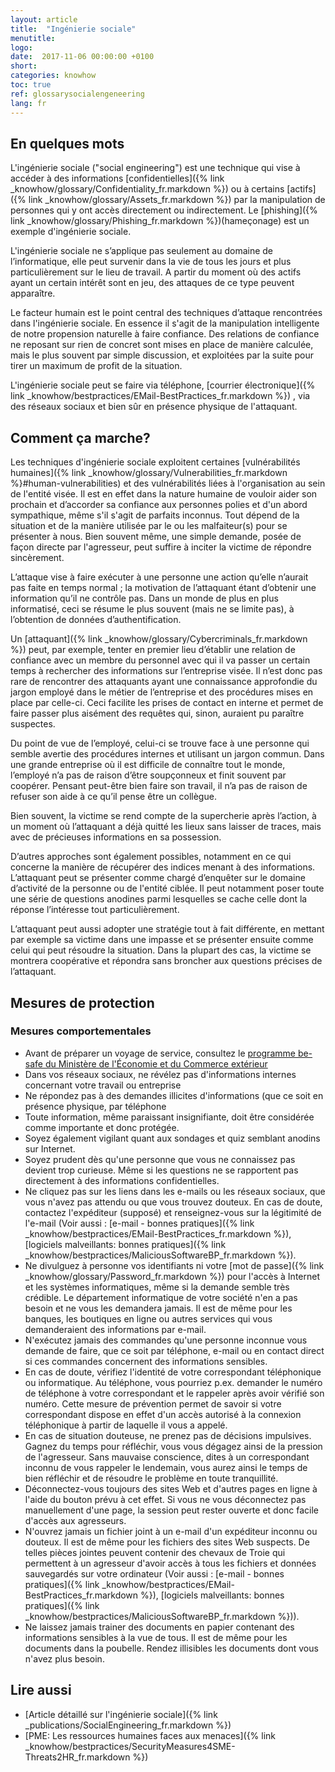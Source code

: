 ```yaml
---
layout: article
title:  "Ingénierie sociale"
menutitle:
logo:
date:  2017-11-06 00:00:00 +0100
short:
categories: knowhow
toc: true
ref: glossarysocialengeneering
lang: fr
---
```

## En quelques mots
L'ingénierie sociale ("social engineering") est une technique qui vise à accéder à des informations [confidentielles]({% link _knowhow/glossary/Confidentiality_fr.markdown %}) ou à certains [actifs]({% link _knowhow/glossary/Assets_fr.markdown %}) par la manipulation de personnes qui y ont accès directement ou indirectement. Le [phishing]({% link _knowhow/glossary/Phishing_fr.markdown %})(hameçonage) est un exemple d'ingénierie sociale.

L'ingénierie sociale ne s’applique pas seulement au domaine de l’informatique, elle peut survenir dans la vie de tous les jours et plus particulièrement sur le lieu de travail. A partir du moment où des actifs ayant un certain intérêt sont en jeu, des attaques de ce type peuvent apparaître.

Le facteur humain est le point central des techniques d’attaque rencontrées dans l'ingénierie sociale. En essence il s'agit de la manipulation intelligente de notre propension naturelle à faire confiance. Des relations de confiance ne reposant sur rien de concret sont mises en place de manière calculée, mais le plus souvent par simple discussion, et exploitées par la suite pour tirer un maximum de profit de la situation.

L'ingénierie sociale peut se faire via téléphone, [courrier électronique]({% link _knowhow/bestpractices/EMail-BestPractices_fr.markdown %}) , via des réseaux sociaux et bien sûr en présence physique de l'attaquant.

## Comment ça marche?
Les techniques d'ingénierie sociale exploitent certaines [vulnérabilités humaines]({% link _knowhow/glossary/Vulnerabilities_fr.markdown %}#human-vulnerabilities)  et des vulnérabilités liées à l'organisation au sein de l'entité visée. Il est en effet dans la nature humaine de vouloir aider son prochain et d’accorder sa confiance aux personnes polies et d'un abord sympathique, même s'il s'agit de parfaits inconnus. Tout dépend de la situation et de la manière utilisée par le ou les malfaiteur(s) pour se présenter à nous. Bien souvent même, une simple demande, posée de façon directe par l'agresseur, peut suffire à inciter la victime de répondre sincèrement.

L’attaque vise à faire exécuter à une personne une action qu’elle n’aurait pas faite en temps normal ; la motivation de l’attaquant étant d’obtenir une information qu’il ne contrôle pas. Dans un monde de plus en plus informatisé, ceci se résume le plus souvent (mais ne se limite pas), à l’obtention de données d’authentification.

Un [attaquant]({% link _knowhow/glossary/Cybercriminals_fr.markdown %}) peut, par exemple, tenter en premier lieu d’établir une relation de confiance avec un membre du personnel avec qui il va passer un certain temps à rechercher des informations sur l’entreprise visée. Il n’est donc pas rare de rencontrer des attaquants ayant une connaissance approfondie du jargon employé dans le métier de l’entreprise et des procédures mises en place par celle-ci. Ceci facilite les prises de contact en interne et permet de faire passer plus aisément des requêtes qui, sinon, auraient pu paraître suspectes.

Du point de vue de l’employé, celui-ci se trouve face à une personne qui semble avertie des procédures internes et utilisant un jargon commun. Dans une grande entreprise où il est difficile de connaître tout le monde, l’employé n’a pas de raison d’être soupçonneux et finit souvent par coopérer. Pensant peut-être bien faire son travail, il n’a pas de raison de refuser son aide à ce qu’il pense être un collègue.

Bien souvent, la victime se rend compte de la supercherie après l’action, à un moment où l’attaquant a déjà quitté les lieux sans laisser de traces, mais avec de précieuses informations en sa possession.

D’autres approches sont également possibles, notamment en ce qui concerne la manière de récupérer des indices menant à des informations. L’attaquant peut se présenter comme chargé d’enquêter sur le domaine d’activité de la personne ou de l'entité ciblée. Il peut notamment poser toute une série de questions anodines parmi lesquelles se cache celle dont la réponse l’intéresse tout particulièrement.

L’attaquant peut aussi adopter une stratégie tout à fait différente, en mettant par exemple sa victime dans une impasse et se présenter ensuite comme celui qui peut résoudre la situation. Dans la plupart des cas, la victime se montrera coopérative et répondra sans broncher aux questions précises de l’attaquant.

## Mesures de protection

### Mesures comportementales

* Avant de préparer un voyage de service, consultez le [programme be-safe du Ministère de l'Économie et du Commerce extérieur](https://www.tradeandinvest.lu/invest-in-luxembourg)
* Dans vos réseaux sociaux, ne révélez pas d'informations internes concernant votre travail ou entreprise
* Ne répondez pas à des demandes illicites d'informations (que ce soit en présence physique, par téléphone
* Toute information, même paraissant insignifiante, doit être considérée comme importante et donc protégée.
* Soyez également vigilant quant aux sondages et quiz semblant anodins sur Internet.
* Soyez prudent dès qu'une personne que vous ne connaissez pas devient trop curieuse. Même si les questions ne se rapportent pas directement à des informations confidentielles.
* Ne cliquez pas sur les liens dans les e-mails ou les réseaux sociaux, que vous n'avez pas attendu ou que vous trouvez douteux. En cas de doute, contactez l'expéditeur (supposé) et renseignez-vous sur la légitimité de l'e-mail (Voir aussi : [e-mail - bonnes pratiques]({% link _knowhow/bestpractices/EMail-BestPractices_fr.markdown %}), [logiciels malveillants: bonnes pratiques]({% link _knowhow/bestpractices/MaliciousSoftwareBP_fr.markdown %}).
* Ne divulguez à personne vos identifiants ni votre [mot de passe]({% link _knowhow/glossary/Password_fr.markdown %}) pour l'accès à Internet et les systèmes informatiques, même si la demande semble très crédible. Le département informatique de votre société n'en a pas besoin et ne vous les demandera jamais. Il est de même pour les banques, les boutiques en ligne ou autres services qui vous demanderaient des informations par e-mail.
* N'exécutez jamais des commandes qu'une personne inconnue vous demande de faire, que ce soit par téléphone, e-mail ou en contact direct si ces commandes concernent des informations sensibles.
* En cas de doute, vérifiez l'identité de votre correspondant téléphonique ou informatique. Au téléphone, vous pourriez p.ex. demander le numéro de téléphone à votre correspondant et le rappeler après avoir vérifié son numéro. Cette mesure de prévention permet de savoir si votre correspondant dispose en effet d'un accès autorisé à la connexion téléphonique à partir de laquelle il vous a appelé.
* En cas de situation douteuse, ne prenez pas de décisions impulsives. Gagnez du temps pour réfléchir, vous vous dégagez ainsi de la pression de l'agresseur. Sans mauvaise conscience, dites à un correspondant inconnu de vous rappeler le lendemain, vous aurez ainsi le temps de bien réfléchir et de résoudre le problème en toute tranquillité.
* Déconnectez-vous toujours des sites Web et d'autres pages en ligne à l'aide du bouton prévu à cet effet. Si vous ne vous déconnectez pas manuellement d'une page, la session peut rester ouverte et donc facile d'accès aux agresseurs.
* N'ouvrez jamais un fichier joint à un e-mail d'un expéditeur inconnu ou douteux. Il est de même pour les fichiers des sites Web suspects. De telles pièces jointes peuvent contenir des chevaux de Troie qui permettent à un agresseur d'avoir accès à tous les fichiers et données sauvegardés sur votre ordinateur (Voir aussi : [e-mail - bonnes pratiques]({% link _knowhow/bestpractices/EMail-BestPractices_fr.markdown %}), [logiciels malveillants: bonnes pratiques]({% link _knowhow/bestpractices/MaliciousSoftwareBP_fr.markdown %})).
* Ne laissez jamais trainer des documents en papier contenant des informations sensibles à la vue de tous. Il est de même pour les documents dans la poubelle. Rendez illisibles les documents dont vous n'avez plus besoin.

## Lire aussi
* [Article détaillé sur l'ingénierie sociale]({% link _publications/SocialEngineering_fr.markdown %})
* [PME: Les ressources humaines faces aux menaces]({% link _knowhow/bestpractices/SecurityMeasures4SME-Threats2HR_fr.markdown %})
